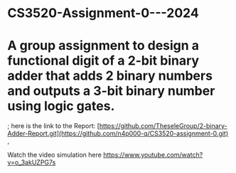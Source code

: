 # CS3520-Assignment-0---2024
# A group assignment to design a functional digit of a 2-bit binary adder that adds 2 binary numbers and outputs a 3-bit binary number using logic gates.



; here is the link to the Report: 
[https://github.com/TheseleGroup/2-binary-Adder-Report.git](https://github.com/n4p000-q/CS3520-assignment-0.git) , 

Watch the video simulation here https://www.youtube.com/watch?v=o_3akUZPG7s
